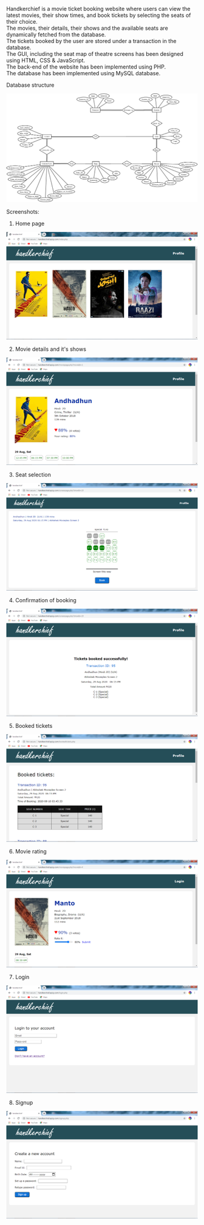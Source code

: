 Handkerchief is a movie ticket booking website where users can view the latest movies, their show times, and book tickets by selecting the seats of their choice. <br />
The movies, their details, their shows and the available seats are dynamically fetched from the database.<br />
The tickets booked by the user are stored under a transaction in the database.<br />
The GUI, including the seat map of theatre screens has been designed using HTML, CSS & JavaScript.<br />
The back-end of the website has been implemented using PHP.<br />
The database has been implemented using MySQL database.<br />

Database structure

![Entity Relationship diagram](screenshots/erdiagram.png)

Screenshots:

1) Home page

![Index page](screenshots/index.png)

2) Movie details and it's shows

![Movie page](screenshots/moviepage.png)

3) Seat selection

![Screen page](screenshots/screenpage.png)

4) Confirmation of booking

![Ticket](screenshots/ticket.png)

5) Booked tickets

![Booked tickets](screenshots/booked.png)

6) Movie rating

![Movie rating](screenshots/rating.png)

7) Login

![Login page](screenshots/login.png)

8) Signup

![Signup page](screenshots/signup.png)
